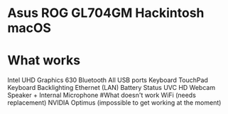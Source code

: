 # Asus ROG GL704GM Hackintosh macOS 
# What works
Intel UHD Graphics 630
Bluetooth
All USB ports
Keyboard
TouchPad
Keyboard Backlighting
Ethernet (LAN)
Battery Status
UVC HD Webcam
Speaker + Internal Microphone
#What doesn't work
WiFi (needs replacement)
NVIDIA Optimus (impossible to get working at the moment)
